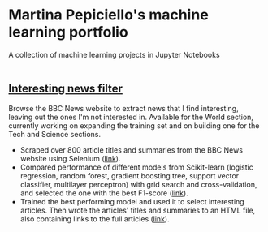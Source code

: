 # Martina Pepiciello's machine learning portfolio
A collection of machine learning projects in Jupyter Notebooks
\
&nbsp;  


## [Interesting news filter](https://github.com/MartinaPepiciello/MachineLearning/tree/main/NewsFilter)
Browse the BBC News website to extract news that I find interesting, leaving out the ones I'm not interested in. Available for the World section, currently working on expanding the training set and on building one for the Tech and Science sections.
- Scraped over 800 article titles and summaries from the BBC News website using Selenium ([link](https://github.com/MartinaPepiciello/MachineLearning/blob/main/NewsFilter/BBC-build-training.ipynb)).
- Compared performance of different models from Scikit-learn (logistic regression, random forest, gradient boosting tree, support vector classifier, multilayer perceptron) with grid search and cross-validation, and selected the one with the best F1-score ([link](https://github.com/MartinaPepiciello/MachineLearning/blob/main/NewsFilter/BBC-build-model.ipynb)).
- Trained the best performing model and used it to select interesting articles. Then wrote the articles' titles and summaries to an HTML file, also containing links to the full articles ([link](https://github.com/MartinaPepiciello/MachineLearning/blob/main/NewsFilter/BBC-predict.ipynb)).
